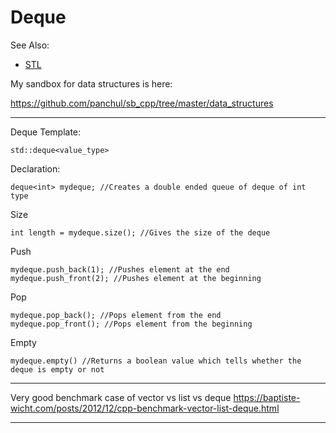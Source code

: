 # Deque

See Also:

  - [STL](STL.md)
  
My sandbox for data structures is here:

https://github.com/panchul/sb_cpp/tree/master/data_structures

---

Deque Template:

    std::deque<value_type>

Declaration:

    deque<int> mydeque; //Creates a double ended queue of deque of int type

Size

    int length = mydeque.size(); //Gives the size of the deque

Push

    mydeque.push_back(1); //Pushes element at the end
    mydeque.push_front(2); //Pushes element at the beginning

Pop

    mydeque.pop_back(); //Pops element from the end
    mydeque.pop_front(); //Pops element from the beginning

Empty

    mydeque.empty() //Returns a boolean value which tells whether the deque is empty or not

---

Very good benchmark case of vector vs list vs deque
https://baptiste-wicht.com/posts/2012/12/cpp-benchmark-vector-list-deque.html

---
 